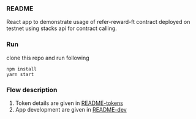 ### README

React app to demonstrate usage of refer-reward-ft contract deployed on testnet using stacks api for contract calling.

### Run

clone this repo and run following

```
npm install
yarn start
```

### Flow description

1. Token details are given in [README-tokens](README-tokens.md)
2. App development are given in [README-dev](README-dev.md)

